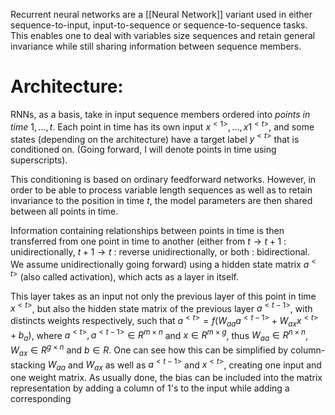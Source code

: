 Recurrent neural networks are a [[Neural Network]] variant used in either sequence-to-input, input-to-sequence or sequence-to-sequence tasks. 
This enables one to deal with variables size sequences and retain general invariance while still sharing information between sequence members.

# Architecture:
RNNs, as a basis, take in input sequence members ordered into *points in time* $1, ..., t$. Each point in time has its own input $x^{<1>}, ..., x1^{<t>}$, and some states (depending on the architecture) have a target label $y^{<t>}$ that is conditioned on. (Going forward, I will denote points in time using superscripts).

This conditioning is based on ordinary feedforward networks.
However, in order to be able to process variable length sequences as well as to retain  invariance to the position in time $t$, the model parameters are then shared between all points in time. 

Information containing relationships between points in time is then transferred from one point in time to another (either from $t \rightarrow t + 1$ : unidirectionally, $t + 1 \rightarrow t$ : reverse unidirectionally, or both : bidirectional. We assume unidirectionally going forward) using a hidden state matrix $a^{<t>}$ (also called activation), which acts as a layer in itself. 

This layer takes as an input not only the previous layer of this point in time $x^{<t>}$, but also the hidden state matrix of the previous layer $a^{<t - 1>}$, with distincts weights respectively, such that $a^{<t>} = f(W_{aa} a^{<t - 1>} + W_{ax}x^{<t>} + b_a)$, where $a^{<t>}, a^{<t - 1>} \in R^{m \times n}$ and $x \in R^{m \times g}$, thus $W_{aa} \in R^{n \times n}$, $W_{ax} \in R^{g \times n}$ and $b \in R$.
One can see how this can be simplified by column-stacking $W_{aa}$ and $W_{ax}$ as well as $a^{<t-1>}$ and $x^{<t>}$, creating one input and one weight matrix.
As usually done, the bias can be included into the matrix representation by adding a column of $1$'s to the input while adding a corresponding 

